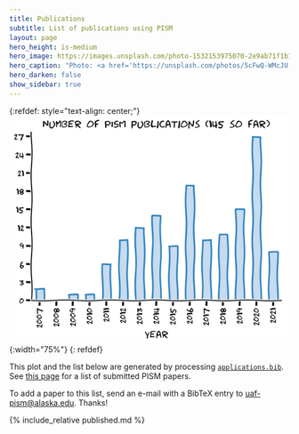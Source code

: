 ```yaml
---
title: Publications
subtitle: List of publications using PISM
layout: page
hero_height: is-medium
hero_image: https://images.unsplash.com/photo-1532153975070-2e9ab71f1b14
hero_caption: "Photo: <a href='https://unsplash.com/photos/5cFwQ-WMcJU'>A. Spratt / Unsplash</a>"
hero_darken: false
show_sidebar: true
---
```


{:refdef: style="text-align: center;"}
![Number of published PISM applications per year](/img/pism_publications.png){:width="75%"}
{: refdef}

This plot and the list below are generated by processing
[`applications.bib`](https://github.com/pism/pism.github.io/blob/main/publications/applications.bib).
See [this page](/publications/submitted) for a list of submitted PISM papers.

To add a paper to this list, send an e-mail with a BibTeX entry to
[uaf-pism@alaska.edu](mailto:uaf-pism@alaska.edu). Thanks!

{% include_relative published.md %}



